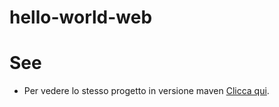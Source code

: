 # hello-world-web

# See
* Per vedere lo stesso progetto in versione maven [Clicca qui](../hello-world-web/hello-world-web-maven).
